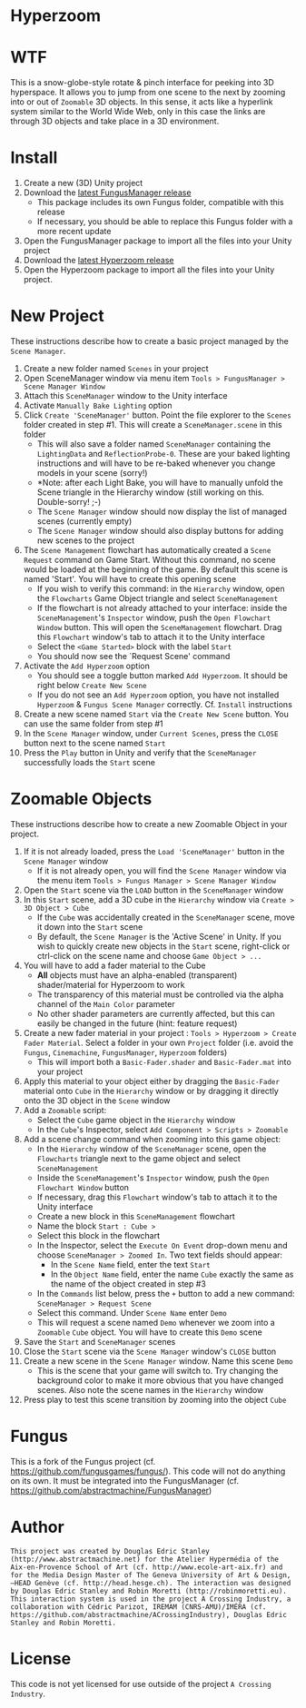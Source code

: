 Hyperzoom
==================
WTF
======
This is a snow-globe-style rotate & pinch interface for peeking into 3D hyperspace. It allows you to jump from one scene to the next by zooming into or out of `Zoomable` 3D objects. In this sense, it acts like a hyperlink system similar to the World Wide Web, only in this case the links are through 3D objects and take place in a 3D environment.

Install
======
1. Create a new (3D) Unity project
2. Download the [latest FungusManager release](https://github.com/abstractmachine/FungusManager/releases/latest)
	- This package includes its own Fungus folder, compatible with this release
	- If necessary, you should be able to replace this Fungus folder with a more recent update
3. Open the FungusManager package to import all the files into your Unity project
4. Download the [latest Hyperzoom release](https://github.com/abstractmachine/Hyperzoom/releases/latest)
5. Open the Hyperzoom package to import all the files into your Unity project.

New Project
======
These instructions describe how to create a basic project managed by the `Scene Manager`.

1. Create a new folder named `Scenes` in your project
2. Open SceneManager window via menu item `Tools > FungusManager > Scene Manager Window`
3. Attach this `SceneManager` window to the Unity interface
4. Activate `Manually Bake Lighting` option
5. Click `Create 'SceneManager'` button. Point the file explorer to the `Scenes` folder created in step #1. This will create a `SceneManager.scene` in this folder
	- This will also save a folder named `SceneManager` containing the `LightingData` and `ReflectionProbe-0`. These are your baked lighting instructions and will have to be re-baked whenever you change models in your scene (sorry!)
	- *Note: after each Light Bake, you will have to manually unfold the Scene triangle in the Hierarchy window (still working on this. Double-sorry! ;-)
	- The `Scene Manager` window should now display the list of managed scenes (currently empty)
	- The `Scene Manager` window should also display buttons for adding new scenes to the project
6. The `Scene Management` flowchart has automatically created a `Scene Request` command on Game Start. Without this command, no scene would be loaded at the beginning of the game. By default this scene is named 'Start'. You will have to create this opening scene
	- If you wish to verify this command: in the `Hierarchy` window, open the `Flowcharts` Game Object triangle and select `SceneManagement`
	- If the flowchart is not already attached to your interface: inside the `SceneManagement`'s `Inspector` window, push the `Open Flowchart Window` button. This will open the `SceneManagement` flowchart. Drag this `Flowchart` window's tab to attach it to the Unity interface
	- Select the `<Game Started>` block with the label `Start`
	- You should now see the `Request Scene' command
7. Activate the `Add Hyperzoom` option
	- You should see a toggle button marked `Add Hyperzoom`. It should be right below `Create New Scene`
	- If you do not see an `Add Hyperzoom` option, you have not installed `Hyperzoom` & `Fungus Scene Manager` correctly. Cf. `Install` instructions
8. Create a new scene named `Start` via the `Create New Scene` button. You can use the same folder from step #1
9. In the `Scene Manager` window, under `Current Scenes`, press the `CLOSE` button next to the scene named `Start`
9. Press the `Play` button in Unity and verify that the `SceneManager` successfully loads the `Start` scene

Zoomable Objects
======
These instructions describe how to create a new Zoomable Object in your project.

1. If it is not already loaded, press the `Load 'SceneManager'` button in the `Scene Manager` window
	- If it is not already open, you will find the `Scene Manager` window via the menu item `Tools > Fungus Manager > Scene Manager Window`
2. Open the `Start` scene via the `LOAD` button in the `SceneManager` window
3. In this `Start` scene, add a 3D cube in the `Hierarchy` window via `Create > 3D Object > Cube`
	- If the `Cube` was accidentally created in the `SceneManager` scene, move it down into the `Start` scene
	- By default, the `Scene Manager` is the 'Active Scene' in Unity. If you wish to quickly create new objects in the `Start` scene, right-click or ctrl-click on the scene name and choose `Game Object > ...`
4. You will have to add a fader material to the Cube
	- **All** objects must have an alpha-enabled (transparent) shader/material for Hyperzoom to work
	- The transparency of this material must be controlled via the alpha channel of the `Main Color` parameter
	- No other shader parameters are currently affected, but this can easily be changed in the future (hint: feature request)
5. Create a new fader material in your project : `Tools > Hyperzoom > Create Fader Material`. Select a folder in your own `Project` folder (i.e. avoid the `Fungus`, `Cinemachine`, `FungusManager`, `Hyperzoom` folders)
	- This will import both a `Basic-Fader.shader` and `Basic-Fader.mat` into your project
6. Apply this material to your object either by dragging the `Basic-Fader` material onto `Cube` in the `Hierarchy` window or by dragging it directly onto the 3D object in the `Scene` window
7. Add a `Zoomable` script:
	- Select the `Cube` game object in the `Hierarchy` window
	- In the `Cube`'s Inspector, select `Add Component > Scripts > Zoomable`
8. Add a scene change command when zooming into this game object:
	- In the `Hierarchy` window of the `SceneManager` scene, open the `Flowcharts` triangle next to the game object and select `SceneManagement`
	- Inside the `SceneManagement`'s `Inspector` window, push the `Open Flowchart Window` button
	- If necessary, drag this `Flowchart` window's tab to attach it to the Unity interface
	- Create a new block in this `SceneManagement` flowchart
	- Name the block `Start : Cube >`
	- Select this block in the flowchart
	- In the Inspector, select the `Execute On Event` drop-down menu and choose `SceneManager > Zoomed In`. Two text fields should appear:
		- In the `Scene Name` field, enter the text `Start`
		- In the `Object Name` field, enter the name `Cube` exactly the same as the name of the object created in step #3
	- In the `Commands` list below, press the `+` button to add a new command: `SceneManager > Request Scene`
	- Select this command. Under `Scene Name` enter `Demo`
	- This will request a scene named `Demo` whenever we zoom into a `Zoomable` `Cube` object. You will have to create this `Demo` scene
9. Save the `Start` and `SceneManager` scenes
10. Close the `Start` scene via the `Scene Manager` window's `CLOSE` button
11. Create a new scene in the `Scene Manager` window. Name this scene `Demo`
	- This is the scene that your game will switch to. Try changing the background color to make it more obvious that you have changed scenes. Also note the scene names in the `Hierarchy` window
12. Press play to test this scene transition by zooming into the object `Cube`

Fungus
======
This is a fork of the Fungus project (cf. https://github.com/fungusgames/fungus/). This code will not do anything on its own. It must be integrated into the FungusManager (cf. https://github.com/abstractmachine/FungusManager)


Author
======
	This project was created by Douglas Edric Stanley (http://www.abstractmachine.net) for the Atelier Hypermédia of the Aix-en-Provence School of Art (cf. http://www.ecole-art-aix.fr) and for the Media Design Master of The Geneva University of Art & Design, –HEAD Genève (cf. http://head.hesge.ch). The interaction was designed by Douglas Edric Stanley and Robin Moretti (http://robinmoretti.eu). This interaction system is used in the project A Crossing Industry, a collaboration with Cédric Parizot, IREMAM (CNRS-AMU)/IMÉRA (cf. https://github.com/abstractmachine/ACrossingIndustry), Douglas Edric Stanley and Robin Moretti.

License
=======
This code is not yet licensed for use outside of the project `A Crossing Industry`.

